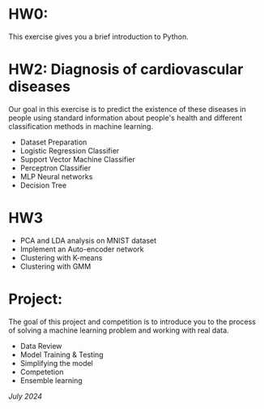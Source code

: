# HW0:
This exercise gives you a brief introduction to Python.

# HW2: Diagnosis of cardiovascular diseases
Our goal in this exercise is to predict the existence of these diseases in people using standard information about people's health and different classification methods in machine learning.
- Dataset Preparation
- Logistic Regression Classifier
- Support Vector Machine Classifier
- Perceptron Classifier
- MLP Neural networks
- Decision Tree
# HW3
- PCA and LDA analysis on MNIST dataset
- Implement an Auto-encoder network
- Clustering with K-means
- Clustering with GMM
# Project:
The goal of this project and competition is to introduce you to the process of solving a machine learning problem and working with real data.
- Data Review
- Model Training & Testing
- Simplifying the model
- Competetion
- Ensemble learning


 *July 2024*
